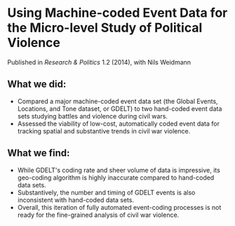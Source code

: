 # Using Machine-coded Event Data for the Micro-level Study of Political Violence

Published in _Research & Politics_ 1.2 (2014), with Nils Weidmann

## What we did:

* Compared a major machine-coded event data set (the Global Events, Locations, and Tone dataset, or GDELT) to two hand-coded event data sets studying battles and violence during civil wars.
* Assessed the viability of low-cost, automatically coded event data for tracking spatial and substantive trends in civil war violence.

## What we find:
* While GDELT's coding rate and sheer volume of data is impressive, its geo-coding algorithm is highly inaccurate compared to hand-coded data sets.
* Substantively, the number and timing of GDELT events is also inconsistent with hand-coded data sets.
* Overall, this iteration of fully automated event-coding processes is not ready for the fine-grained analysis of civil war violence.